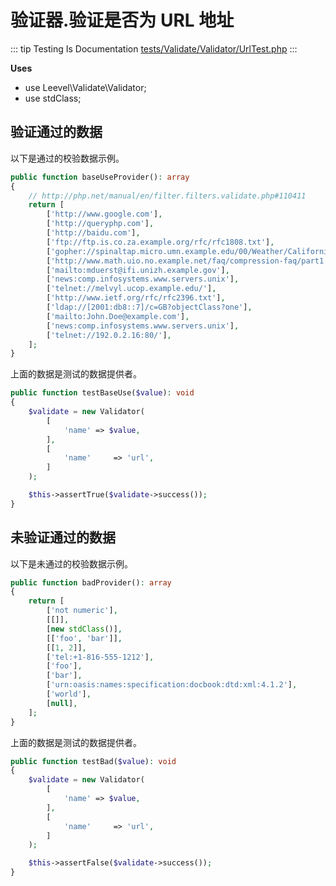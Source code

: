 # 验证器.验证是否为 URL 地址

::: tip Testing Is Documentation
[tests/Validate/Validator/UrlTest.php](https://github.com/hunzhiwange/framework/blob/master/tests/Validate/Validator/UrlTest.php)
:::
    
**Uses**

 * use Leevel\Validate\Validator;
 * use stdClass;

## 验证通过的数据

以下是通过的校验数据示例。

``` php
public function baseUseProvider(): array
{
    // http://php.net/manual/en/filter.filters.validate.php#110411
    return [
        ['http://www.google.com'],
        ['http://queryphp.com'],
        ['http://baidu.com'],
        ['ftp://ftp.is.co.za.example.org/rfc/rfc1808.txt'],
        ['gopher://spinaltap.micro.umn.example.edu/00/Weather/California/Los%20Angeles'],
        ['http://www.math.uio.no.example.net/faq/compression-faq/part1.html'],
        ['mailto:mduerst@ifi.unizh.example.gov'],
        ['news:comp.infosystems.www.servers.unix'],
        ['telnet://melvyl.ucop.example.edu/'],
        ['http://www.ietf.org/rfc/rfc2396.txt'],
        ['ldap://[2001:db8::7]/c=GB?objectClass?one'],
        ['mailto:John.Doe@example.com'],
        ['news:comp.infosystems.www.servers.unix'],
        ['telnet://192.0.2.16:80/'],
    ];
}
```

上面的数据是测试的数据提供者。


``` php
public function testBaseUse($value): void
{
    $validate = new Validator(
        [
            'name' => $value,
        ],
        [
            'name'     => 'url',
        ]
    );

    $this->assertTrue($validate->success());
}
```
    
## 未验证通过的数据

以下是未通过的校验数据示例。

``` php
public function badProvider(): array
{
    return [
        ['not numeric'],
        [[]],
        [new stdClass()],
        [['foo', 'bar']],
        [[1, 2]],
        ['tel:+1-816-555-1212'],
        ['foo'],
        ['bar'],
        ['urn:oasis:names:specification:docbook:dtd:xml:4.1.2'],
        ['world'],
        [null],
    ];
}
```

上面的数据是测试的数据提供者。


``` php
public function testBad($value): void
{
    $validate = new Validator(
        [
            'name' => $value,
        ],
        [
            'name'     => 'url',
        ]
    );

    $this->assertFalse($validate->success());
}
```